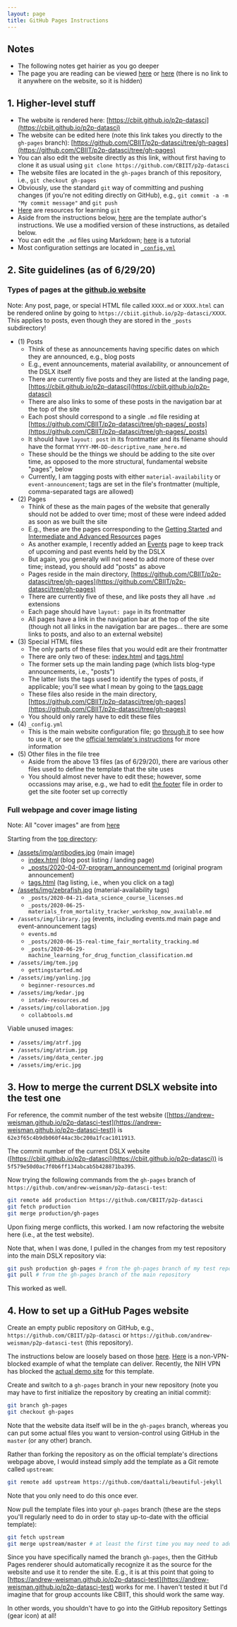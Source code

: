 ```yaml
---
layout: page
title: GitHub Pages Instructions
---
```


## Notes

* The following notes get hairier as you go deeper
* The page you are reading can be viewed [here](https://github.com/CBIIT/p2p-datasci/blob/gh-pages/github_pages_howto.md) or [here](../github_pages_howto) (there is no link to it anywhere on the website, so it is hidden)

## 1. Higher-level stuff

* The website is rendered here: [https://cbiit.github.io/p2p-datasci](https://cbiit.github.io/p2p-datasci)
* The website can be edited here (note this link takes you directly to the `gh-pages` branch): [https://github.com/CBIIT/p2p-datasci/tree/gh-pages](https://github.com/CBIIT/p2p-datasci/tree/gh-pages)
* You can also edit the website directly as this link, without first having to clone it as usual using `git clone https://github.com/CBIIT/p2p-datasci`
* The website files are located in the `gh-pages` branch of this repository, i.e., `git checkout gh-pages`
* Obviously, use the standard `git` way of committing and pushing changes (if you're not editing directly on GitHub), e.g., `git commit -a -m "My commit message"` and `git push`
* [Here](https://try.github.io) are resources for learning `git`
* Aside from the instructions below, [here](https://github.com/daattali/beautiful-jekyll) are the template author's instructions.  We use a modified version of these instructions, as detailed below.
* You can edit the `.md` files using Markdown; [here](https://markdowntutorial.com) is a tutorial
* Most configuration settings are located in [`_config.yml`](https://github.com/CBIIT/p2p-datasci/blob/gh-pages/_config.yml)

## 2. Site guidelines (as of 6/29/20)

### Types of pages at the [github.io website](https://cbiit.github.io/p2p-datasci)

Note: Any post, page, or special HTML file called `XXXX.md` or `XXXX.html` can be rendered online by going to `https://cbiit.github.io/p2p-datasci/XXXX`. This applies to posts, even though they are stored in the `_posts` subdirectory!

* (1) Posts
  * Think of these as announcements having specific dates on which they are announced, e.g., blog posts
  * E.g., event announcements, material availability, or announcement of the DSLX itself
  * There are currently five posts and they are listed at the landing page, [https://cbiit.github.io/p2p-datasci](https://cbiit.github.io/p2p-datasci)
  * There are also links to some of these posts in the navigation bar at the top of the site
  * Each post should correspond to a single `.md` file residing at [https://github.com/CBIIT/p2p-datasci/tree/gh-pages/_posts](https://github.com/CBIIT/p2p-datasci/tree/gh-pages/_posts)
  * It should have `layout: post` in its frontmatter and its filename should have the format `YYYY-MM-DD-descriptive_name_here.md`
  * These should be the things we should be adding to the site over time, as opposed to the more structural, fundamental website "pages", below
  * Currently, I am tagging posts with either `material-availability` or `event-announcement`; tags are set in the file's frontmatter (multiple, comma-separated tags are allowed)
* (2) Pages
  * Think of these as the main pages of the website that generally should not be added to over time; most of these were indeed added as soon as we built the site
  * E.g., these are the pages corresponding to the [Getting Started](../gettingstarted) and [Intermediate and Advanced Resources](../intadv-resources) pages
  * As another example, I recently added an [Events](../events) page to keep track of upcoming and past events held by the DSLX
  * But again, you generally will not need to add more of these over time; instead, you should add "posts" as above
  * Pages reside in the main directory, [https://github.com/CBIIT/p2p-datasci/tree/gh-pages](https://github.com/CBIIT/p2p-datasci/tree/gh-pages)
  * There are currently five of these, and like posts they all have `.md` extensions
  * Each page should have `layout: page` in its frontmatter
  * All pages have a link in the navigation bar at the top of the site (though not all links in the navigation bar are pages... there are some links to posts, and also to an external website)
* (3) Special HTML files
  * The only parts of these files that you would edit are their frontmatter
  * There are only two of these: [index.html](../index) and [tags.html](../tags)
  * The former sets up the main landing page (which lists blog-type announcements, i.e., "posts")
  * The latter lists the tags used to identify the types of posts, if applicable; you'll see what I mean by going to the [tags page](../tags)
  * These files also reside in the main directory, [https://github.com/CBIIT/p2p-datasci/tree/gh-pages](https://github.com/CBIIT/p2p-datasci/tree/gh-pages)
  * You should only rarely have to edit these files
* (4) `_config.yml`
  * This is the main website configuration file; go [through it](https://github.com/CBIIT/p2p-datasci/blob/gh-pages/_config.yml) to see how to use it, or see the [official template's instructions](https://github.com/daattali/beautiful-jekyll) for more information
* (5) Other files in the file tree
  * Aside from the above 13 files (as of 6/29/20), there are various other files used to define the template that the site uses
  * You should almost never have to edit these; however, some occassions may arise, e.g., we had to edit [the footer](https://github.com/CBIIT/p2p-datasci/blob/gh-pages/_includes/footer.html) file in order to get the site footer set up correctly

### Full webpage and cover image listing

Note: All "cover images" are from [here](https://insite.cancer.gov/docs/DOC-2238)

Starting from the [top directory](https://github.com/CBIIT/p2p-datasci/tree/gh-pages):

* [/assets/img/antibodies.jpg](/assets/img/antibodies.jpg) (main image)
  * [index.html](/index.html) (blog post listing / landing page)
  * [_posts/2020-04-07-program_announcement.md](../2020-04-07-program_announcement) (original program announcement)
  * [tags.html](../tags) (tag listing, i.e., when you click on a tag)
* [/assets/img/zebrafish.jpg](/assets/img/zebrafish.jpg) (material-availability tags)
  * `_posts/2020-04-21-data_science_course_licenses.md`
  * `_posts/2020-06-25-materials_from_mortality_tracker_workshop_now_available.md`
* `/assets/img/library.jpg` (events, including events.md main page and event-announcement tags)
  * `events.md`
  * `_posts/2020-06-15-real-time_fair_mortality_tracking.md`
  * `_posts/2020-06-29-machine_learning_for_drug_function_classification.md`
* `/assets/img/tem.jpg`
  * `gettingstarted.md`
* `/assets/img/yanling.jpg`
  * `beginner-resources.md`
* `/assets/img/kedar.jpg`
  * `intadv-resources.md`
* `/assets/img/collaboration.jpg`
  * `collabtools.md`

Viable unused images:

* `/assets/img/atrf.jpg`
* `/assets/img/atrium.jpg`
* `/assets/img/data_center.jpg`
* `/assets/img/eric.jpg`

## 3. How to merge the current DSLX website into the test one

For reference, the commit number of the test website ([https://andrew-weisman.github.io/p2p-datasci-test](https://andrew-weisman.github.io/p2p-datasci-test)) is `62e3f65c4b9db060f44ac3bc200a1fcac1011913`.

The commit number of the current DSLX website ([https://cbiit.github.io/p2p-datasci](https://cbiit.github.io/p2p-datasci)) is `5f579e50d0ac7f0b6ff134abcab5b428871ba395`.

Now trying the following commands from the `gh-pages` branch of `https://github.com/andrew-weisman/p2p-datasci-test`:

```bash
git remote add production https://github.com/CBIIT/p2p-datasci
git fetch production
git merge production/gh-pages
```

Upon fixing merge conflicts, this worked. I am now refactoring the website here (i.e., at the test website).

Note that, when I was done, I pulled in the changes from my test repository into the main DSLX repository via:

```bash
git push production gh-pages # from the gh-pages branch of my test repository
git pull # from the gh-pages branch of the main repository
```

This worked as well.

## 4. How to set up a GitHub Pages website

Create an empty public repository on GitHub, e.g., `https://github.com/CBIIT/p2p-datasci` or `https://github.com/andrew-weisman/p2p-datasci-test` (this repository).

The instructions below are loosely based on those [here](https://github.com/daattali/beautiful-jekyll). [Here](https://deanattali.com) is a non-VPN-blocked example of what the template can deliver. Recently, the NIH VPN has blocked the [actual demo site](https://beautifuljekyll.com) for this template.

Create and switch to a `gh-pages` branch in your new repository (note you may have to first initialize the repository by creating an initial commit):

```bash
git branch gh-pages
git checkout gh-pages
```

Note that the website data itself will be in the `gh-pages` branch, whereas you can put some actual files you want to version-control using GitHub in the `master` (or any other) branch.

Rather than forking the repository as on the official template's directions webpage above, I would instead simply add the template as a Git remote called `upstream`:

```bash
git remote add upstream https://github.com/daattali/beautiful-jekyll
```

Note that you only need to do this once ever.

Now pull the template files into your `gh-pages` branch (these are the steps you'll regularly need to do in order to stay up-to-date with the official template):

```bash
git fetch upstream
git merge upstream/master # at least the first time you may need to add the "--allow-unrelated-histories" option if you get the error "fatal: refusing to merge unrelated histories"
```

Since you have specifically named the branch `gh-pages`, then the GitHub Pages renderer should automatically recognize it as the source for the website and use it to render the site. E.g., it is at this point that going to [https://andrew-weisman.github.io/p2p-datasci-test](https://andrew-weisman.github.io/p2p-datasci-test) works for me. I haven't tested it but I'd imagine that for group accounts like CBIIT, this should work the same way.

In other words, you shouldn't have to go into the GitHub repository Settings (gear icon) at all!
